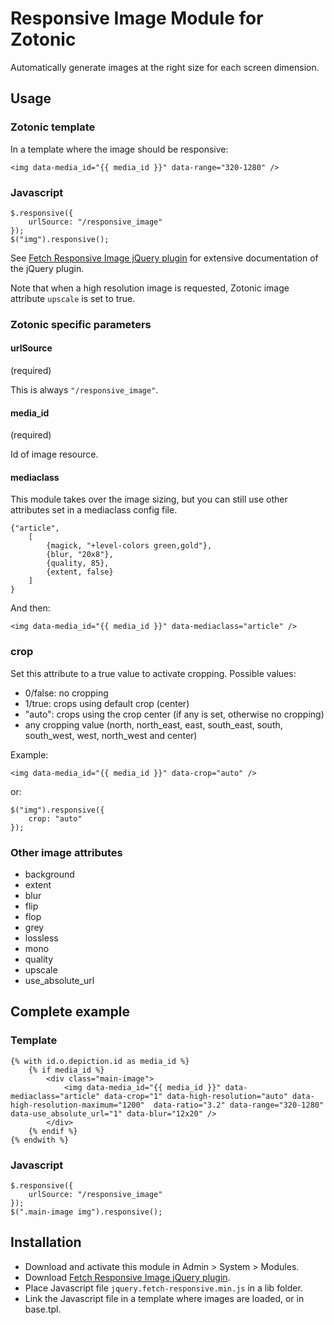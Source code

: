 # Responsive Image Module for Zotonic

Automatically generate images at the right size for each screen dimension.

## Usage

### Zotonic template

In a template where the image should be responsive:

    <img data-media_id="{{ media_id }}" data-range="320-1280" />


### Javascript

    $.responsive({
        urlSource: "/responsive_image"
    });
    $("img").responsive();


See [Fetch Responsive Image jQuery plugin](https://github.com/ArthurClemens/jquery-fetch-responsive-plugin) for extensive documentation of the jQuery plugin.

Note that when a high resolution image is requested, Zotonic image attribute `upscale` is set to true.


### Zotonic specific parameters

#### urlSource

(required) 

This is always `"/responsive_image"`.


#### media_id

(required) 

Id of image resource.

#### mediaclass

This module takes over the image sizing, but you can still use other attributes set in a mediaclass config file.

    {"article",
        [
            {magick, "+level-colors green,gold"},
            {blur, "20x8"},
            {quality, 85},
            {extent, false}
        ]
    }
    
And then:

    <img data-media_id="{{ media_id }}" data-mediaclass="article" />

### crop

Set this attribute to a true value to activate cropping. Possible values:

* 0/false: no cropping
* 1/true: crops using default crop (center)
* "auto": crops using the crop center (if any is set, otherwise no cropping)
* any cropping value (north, north_east, east, south_east, south, south_west, west, north_west and center)

Example:

    <img data-media_id="{{ media_id }}" data-crop="auto" />

or:

    $("img").responsive({
        crop: "auto"
    });

### Other image attributes

* background
* extent
* blur
* flip
* flop
* grey
* lossless
* mono
* quality
* upscale
* use_absolute_url

## Complete example

### Template

    {% with id.o.depiction.id as media_id %}
        {% if media_id %}
            <div class="main-image">
                <img data-media_id="{{ media_id }}" data-mediaclass="article" data-crop="1" data-high-resolution="auto" data-high-resolution-maximum="1200"  data-ratio="3.2" data-range="320-1280" data-use_absolute_url="1" data-blur="12x20" />
            </div>
        {% endif %}
    {% endwith %}
    
### Javascript

    $.responsive({
        urlSource: "/responsive_image"
    });
    $(".main-image img").responsive();

## Installation

* Download and activate this module in Admin > System > Modules.
* Download [Fetch Responsive Image jQuery plugin](https://github.com/ArthurClemens/jquery-fetch-responsive-plugin).
* Place Javascript file `jquery.fetch-responsive.min.js` in a lib folder.
* Link the Javascript file in a template where images are loaded, or in base.tpl.
